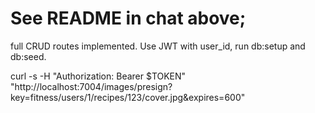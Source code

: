 # See README in chat above;

full CRUD routes implemented.
Use JWT with user_id,
run db:setup and db:seed.

curl -s -H "Authorization: Bearer $TOKEN" \
 "http://localhost:7004/images/presign?key=fitness/users/1/recipes/123/cover.jpg&expires=600"
